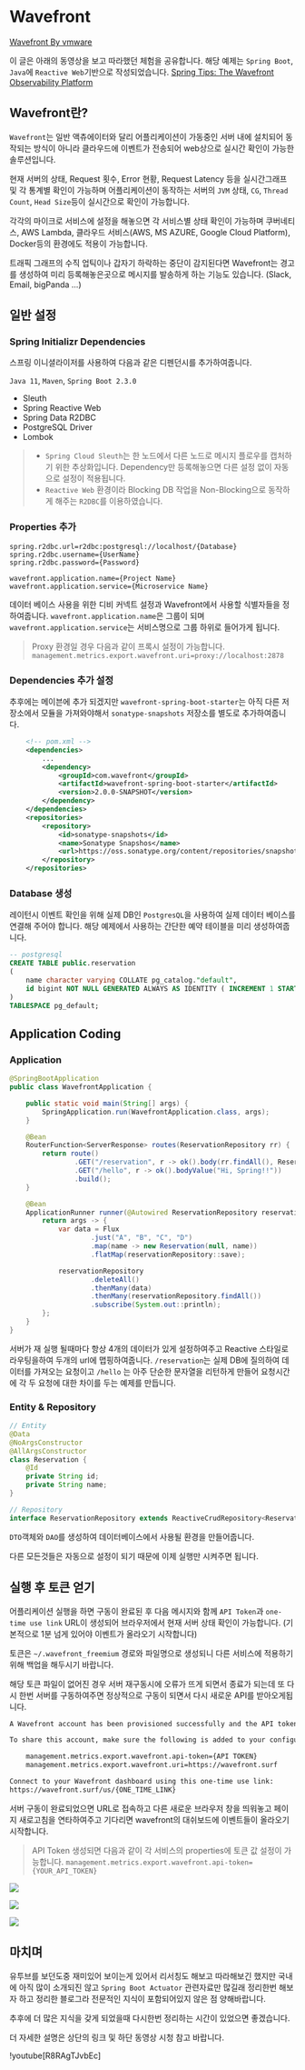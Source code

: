 # Wavefront

[Wavefront By vmware](https://docs.wavefront.com/wavefront_springboot.html)

이 글은 아래의 동영상을 보고 따라했던 체험을 공유합니다.
해당 예제는 `Spring Boot`, `Java`에 `Reactive Web`기반으로 작성되었습니다.
[Spring Tips: The Wavefront Observability Platform](https://www.youtube.com/watch?v=R8RAgTJvbEc)

## Wavefront란?

`Wavefront`는 일반 액츄에이터와 달리 어플리케이션이 가동중인 서버 내에 설치되어 동작되는 방식이 아니라 클라우드에 이벤트가 전송되어 web상으로 실시간 확인이 가능한 솔루션입니다.

현재 서버의 상태, Request 횟수, Error 현황, Request Latency 등을 실시간그래프 및 각 통계별 확인이 가능하며 어플리케이션이 동작하는 서버의 `JVM` 상태, `CG`, `Thread Count`, `Head Size`등이 실시간으로 확인이 가능합니다.

각각의 마이크로 서비스에 설정을 해놓으면 각 서비스별 상태 확인이 가능하며 쿠버네티스, AWS Lambda, 클라우드 서비스(AWS, MS AZURE, Google Cloud Platform), Docker등의 환경에도 적용이 가능합니다.

트래픽 그래프의 수직 업틱이나 갑자기 하락하는 중단이 감지된다면 Wavefront는 경고를 생성하여 미리 등록해놓은곳으로 메시지를 발송하게 하는 기능도 있습니다. (Slack, Email, bigPanda ...)



## 일반 설정

### Spring Initializr Dependencies

스프링 이니셜라이저를 사용하여 다음과 같은 디펜던시를 추가하여줍니다.

`Java 11`, `Maven`, `Spring Boot 2.3.0`

- Sleuth
- Spring Reactive Web
- Spring Data R2DBC
- PostgreSQL Driver
- Lombok

> - `Spring Cloud Sleuth`는 한 노드에서 다른 노드로 메시지 플로우를 캡처하기 위한 추상화입니다.
> Dependency만 등록해놓으면 다른 설정 없이 자동으로 설정이 적용됩니다.
> - `Reactive Web` 환경이라 Blocking DB 작업을 Non-Blocking으로 동작하게 해주는 `R2DBC`를 이용하였습니다.

### Properties 추가

``` properties
spring.r2dbc.url=r2dbc:postgresql://localhost/{Database}
spring.r2dbc.username={UserName}
spring.r2dbc.password={Password}

wavefront.application.name={Project Name}
wavefront.application.service={Microservice Name}
```
데이터 베이스 사용을 위한 디비 커넥트 설정과 Wavefront에서 사용할 식별자들을 정하여줍니다.
`wavefront.application.name`은 그룹이 되며 `wavefront.application.service`는 서비스명으로 그룹 하위로 들어가게 됩니다.

> Proxy 환경일 경우 다음과 같이 프록시 설정이 가능합니다.
`management.metrics.export.wavefront.uri=proxy://localhost:2878`




### Dependencies 추가 설정
추후에는 메이븐에 추가 되겠지만 `wavefront-spring-boot-starter`는 아직 다른 저장소에서 모듈을 가져와야해서 `sonatype-snapshots` 저장소를 별도로 추가하여줍니다.

```xml
    <!-- pom.xml -->
    <dependencies>
        ...
        <dependency>
            <groupId>com.wavefront</groupId>
            <artifactId>wavefront-spring-boot-starter</artifactId>
            <version>2.0.0-SNAPSHOT</version>
        </dependency>
    </dependencies>
    <repositories>
        <repository>
            <id>sonatype-snapshots</id>
            <name>Sonatype Snapshos</name>
            <url>https://oss.sonatype.org/content/repositories/snapshots</url>
        </repository>
    </repositories>
```

### Database 생성
레이턴시 이벤트 확인을 위해 실제 DB인 `PostgresQL`을 사용하여 실제 데이터 베이스를 연결해 주어야 합니다. 해당 예제에서 사용하는 간단한 예약 테이블을 미리 생성하여줍니다.
```sql
-- postgresql
CREATE TABLE public.reservation
(
    name character varying COLLATE pg_catalog."default",
    id bigint NOT NULL GENERATED ALWAYS AS IDENTITY ( INCREMENT 1 START 1 MINVALUE 1 MAXVALUE 9223372036854775807 CACHE 1 )
)
TABLESPACE pg_default;
```


## Application Coding

### Application
``` java
@SpringBootApplication
public class WavefrontApplication {

    public static void main(String[] args) {
        SpringApplication.run(WavefrontApplication.class, args);
    }

    @Bean
    RouterFunction<ServerResponse> routes(ReservationRepository rr) {
        return route()
                .GET("/reservation", r -> ok().body(rr.findAll(), Reservation.class))
                .GET("/hello", r -> ok().bodyValue("Hi, Spring!!"))
                .build();
    }

    @Bean
    ApplicationRunner runner(@Autowired ReservationRepository reservationRepository) {
        return args -> {
            var data = Flux
                    .just("A", "B", "C", "D")
                    .map(name -> new Reservation(null, name))
                    .flatMap(reservationRepository::save);

            reservationRepository
                    .deleteAll()
                    .thenMany(data)
                    .thenMany(reservationRepository.findAll())
                    .subscribe(System.out::println);
        };
    }
}
```
서버가 재 실행 될때마다 항상 4개의 데이터가 있게 설정하여주고
Reactive 스타일로 라우팅을하여 두개의 url에 맵핑하여줍니다.
`/reservation`는 실제 DB에 질의하여 데이터를 가져오는 요청이고
`/hello` 는 아주 단순한 문자열을 리턴하게 만들어 요청시간에 각 두 요청에 대한 차이를 두는 예제를 만듭니다.

### Entity & Repository
``` java
// Entity
@Data
@NoArgsConstructor
@AllArgsConstructor
class Reservation {
    @Id
    private String id;
    private String name;
}

// Repository
interface ReservationRepository extends ReactiveCrudRepository<Reservation, String> {}
```

`DTO`객체와 `DAO`를 생성하여 데이터베이스에서 사용될 환경을 만들어줍니다.

다른 모든것들은 자동으로 설정이 되기 때문에 이제 실행만 시켜주면 됩니다.

## 실행 후 토큰 얻기
어플리케이션 실행을 하면 구동이 완료된 후 다음 메시지와 함께 `API Token`과 `one-time use link` URL이 생성되어 브라우저에서 현재 서버 상태 확인이 가능합니다.
(기본적으로 1분 넘게 있어야 이벤트가 올라오기 시작합니다)

토큰은 `~/.wavefront_freemium` 경로와 파일명으로 생성되니 다른 서비스에 적용하기위해 백업을 해두시기 바랍니다.

해당 토큰 파일이 없어진 경우 서버 재구동시에 오류가 뜨게 되면서 종료가 되는데 또 다시 한번 서버를 구동하여주면 정상적으로 구동이 되면서 다시 새로운 API를 받아오게됩니다.
```xml
A Wavefront account has been provisioned successfully and the API token has been saved to disk.

To share this account, make sure the following is added to your configuration:

	management.metrics.export.wavefront.api-token={API TOKEN}
	management.metrics.export.wavefront.uri=https://wavefront.surf

Connect to your Wavefront dashboard using this one-time use link:
https://wavefront.surf/us/{ONE_TIME_LINK}
```

서버 구동이 완료되었으면 URL로 접속하고 다른 새로운 브라우저 창을 띄워놓고 페이지 새로고침을 연타하여주고 기다리면 wavefront의 대쉬보드에 이벤트들이 올라오기 시작합니다.

> API Token 생성되면 다음과 같이 각 서비스의 properties에 토큰 값 설정이 가능합니다.
`management.metrics.export.wavefront.api-token={YOUR_API_TOKEN}`




![](../asset/velog/image.png)

![](../asset/velog/image1.png)

![](../asset/velog/image2.png)


## 마치며
유투브를 보던도중 재미있어 보이는게 있어서 리서칭도 해보고 따라해보긴 했지만 국내에 아직 많이 소개되진 않고 `Spring Boot Actuator` 관련자료만 많길래 정리한번 해보자 하고 정리한 블로그라 전문적인 지식이 포함되어있지 않은 점 양해바랍니다.

추후에 더 많은 지식을 갖게 되었을때 다시한번 정리하는 시간이 있었으면 좋겠습니다.

더 자세한 설명은 상단의 링크 및 하단 동영상 시청 참고 바랍니다.

!youtube[R8RAgTJvbEc]